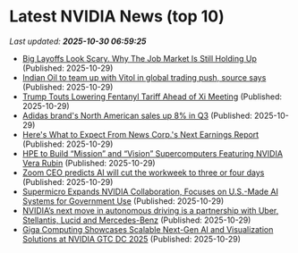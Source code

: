 # Latest NVIDIA News (top 10)
_Last updated: **2025-10-30 06:59:25**_

- [Big Layoffs Look Scary. Why The Job Market Is Still Holding Up](https://biztoc.com/x/8dfb560268a0227f) (Published: 2025-10-29)
- [Indian Oil to team up with Vitol in global trading push, source says](https://biztoc.com/x/5d1d56305b59b126) (Published: 2025-10-29)
- [Trump Touts Lowering Fentanyl Tariff Ahead of Xi Meeting](https://biztoc.com/x/c990f8ebc3123638) (Published: 2025-10-29)
- [Adidas brand's North American sales up 8% in Q3](https://biztoc.com/x/1dd290115fc9c9f5) (Published: 2025-10-29)
- [Here's What to Expect From News Corp.'s Next Earnings Report](https://biztoc.com/x/18bcf605632ee3f6) (Published: 2025-10-29)
- [HPE to Build “Mission” and “Vision” Supercomputers Featuring NVIDIA Vera Rubin](https://www.madshrimps.be/news/hpe-to-build-mission-and-vision-supercomputers-featuring-nvidia-vera-rubin/) (Published: 2025-10-29)
- [Zoom CEO predicts AI will cut the workweek to three or four days](https://economictimes.indiatimes.com/tech/artificial-intelligence/zoom-ceo-predicts-ai-will-cut-the-workweek-to-three-or-four-days/articleshow/124891722.cms) (Published: 2025-10-29)
- [Supermicro Expands NVIDIA Collaboration, Focuses on U.S.-Made AI Systems for Government Use](https://www.madshrimps.be/news/supermicro-expands-nvidia-collaboration-focuses-on-u-s-made-ai-systems-for-government-use/) (Published: 2025-10-29)
- [NVIDIA’s next move in autonomous driving is a partnership with Uber, Stellantis, Lucid and Mercedes-Benz](https://www.madshrimps.be/news/nvidias-next-move-in-autonomous-driving-is-a-partnership-with-uber-stellantis-lucid-and-mercedes-benz/) (Published: 2025-10-29)
- [Giga Computing Showcases Scalable Next-Gen AI and Visualization Solutions at NVIDIA GTC DC 2025](https://www.madshrimps.be/news/giga-computing-showcases-scalable-next-gen-ai-and-visualization-solutions-at-nvidia-gtc-dc-2025/) (Published: 2025-10-29)

